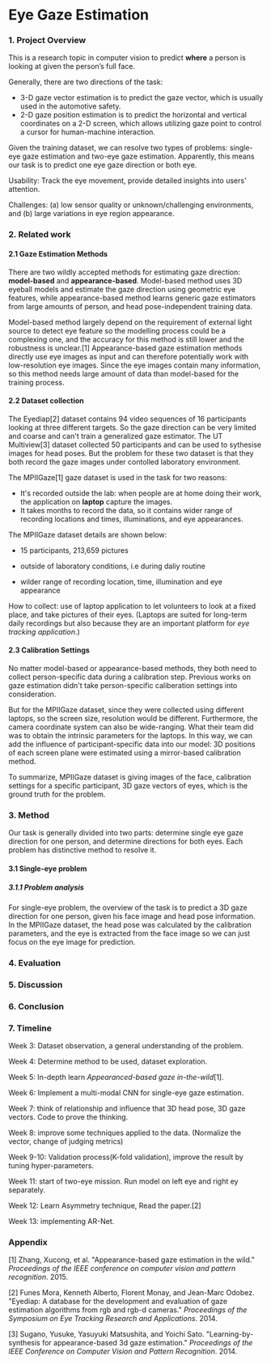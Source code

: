# Eye Gaze Estimation

### 1. Project Overview

This is a research topic in computer vision to predict **where** a person is looking at given the person’s full face. 

Generally, there are two directions of the task:

- 3-D gaze vector estimation is to predict the gaze vector, which is usually used in the automotive safety.
-  2-D gaze position estimation is to predict the horizontal and vertical coordinates on a 2-D screen, which allows utilizing gaze point to control a cursor for human-machine interaction.

Given the training dataset, we can resolve two types of problems: single-eye gaze estimation and two-eye gaze estimation. Apparently, this means our task is to predict one eye gaze direction or both eye. 

Usability: Track the eye movement, provide detailed insights into users' attention.

Challenges: (a) low sensor quality or unknown/challenging environments, and (b) large variations in eye region appearance.

### 2. Related work

#### 2.1 Gaze Estimation Methods

There are two wildly accepted methods for estimating gaze direction: **model-based** and **appearance-based**. Model-based method uses 3D eyeball models and estimate the gaze direction using geometric eye features, while appearance-based method learns generic gaze estimators from large amounts of person, and head pose-independent training data.

Model-based method largely depend on the requirement of external light source to detect eye feature so the modelling process could be a complexing one, and the accuracy for this method is still lower and the robustness is unclear.[1] Appearance-based gaze estimation methods directly use eye images as input and can therefore potentially work with low-resolution eye images. Since the eye images contain many information, so this method needs large amount of data than model-based for the training process.

#### 2.2 Dataset collection 

The Eyediap[2] dataset contains 94 video sequences of 16 participants looking at three different targets. So the gaze direction can be very limited and coarse and can't train a generalized gaze estimator. The UT Multiview[3] dataset collected 50 participants and can be used to sythesise images for head poses. But the problem for these two dataset is that they both record the gaze images under contolled laboratory environment.

The MPIIGaze[1] gaze dataset is used in the task for two reasons: 

- It's recorded outside the lab: when people are at home doing their work, the application on **laptop** capture the images.
- It takes months to record the data, so it contains wider range of recording locations and times, illuminations, and eye appearances.

The MPIIGaze dataset details are shown below:

- 15 participants, 213,659 pictures

- outside of laboratory conditions, i.e during daliy routine
- wilder range of recording location, time, illumination and eye appearance

How to collect: use of laptop application to let volunteers to look at a fixed place, and take pictures of their eyes. (Laptops are suited for long-term daily recordings but also because they are an important platform for *eye tracking application*.)

#### 2.3 Calibration Settings

No matter model-based or appearance-based methods, they both need to collect person-specific data during a calibration step. Previous works on gaze estimation didn't take person-specific caliberation settings into consideration. 

But for the MPIIGaze dataset, since they were collected using different laptops, so the screen size, resolution would be different. Furthermore, the camera coordinate system can also be wide-ranging. What their team did was to obtain the intrinsic parameters for the laptops. In this way, we can add the influence of participant-specific data into our model: 3D positions of each screen plane were estimated using a mirror-based calibration method.

To summarize, MPIIGaze dataset is giving images of the face, calibration settings for a specific participant, 3D gaze vectors of eyes, which is the ground truth for the problem.

### 3. Method

Our task is generally divided into two parts: determine single eye gaze direction for one person, and determine directions for both eyes. Each problem has distinctive method to resolve it.

#### 3.1 Single-eye problem

##### 3.1.1 Problem analysis

For single-eye problem, the overview of the task is to predict a 3D gaze direction for one person, given his face image and head pose information. In the MPIIGaze dataset, the head pose was calculated by the calibration parameters, and the eye is extracted from the face image so we can just focus on the eye image for prediction. 

### 4. Evaluation

### 5. Discussion

### 6. Conclusion



### 7. Timeline

Week 3: Dataset observation, a general understanding of the problem.

Week 4: Determine method to be used, dataset exploration.

Week 5: In-depth learn *Appearanced-based gaze in-the-wild*[1].

Week 6: Implement a multi-modal CNN for single-eye gaze estimation.

Week 7: think of relationship and influence that 3D head pose, 3D gaze vectors. Code to prove the thinking.

Week 8: improve some techniques applied to the data. (Normalize the vector, change of judging metrics) 

Week 9-10: Validation process(K-fold validation), improve the result by tuning hyper-parameters.

Week 11:  start of two-eye mission. Run model on left eye and right ey separately.  

Week 12: Learn Asymmetry technique, Read the paper.[2]

Week 13: implementing AR-Net.

### Appendix

[1] Zhang, Xucong, et al. "Appearance-based gaze estimation in the wild." *Proceedings of the IEEE conference on computer vision and pattern recognition*. 2015.

[2] Funes Mora, Kenneth Alberto, Florent Monay, and Jean-Marc Odobez. "Eyediap: A database for the development and evaluation of gaze estimation algorithms from rgb and rgb-d cameras." *Proceedings of the Symposium on Eye Tracking Research and Applications*. 2014.

[3] Sugano, Yusuke, Yasuyuki Matsushita, and Yoichi Sato. "Learning-by-synthesis for appearance-based 3d gaze estimation." *Proceedings of the IEEE Conference on Computer Vision and Pattern Recognition*. 2014.